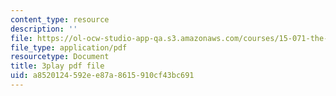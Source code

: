 ```yaml
---
content_type: resource
description: ''
file: https://ol-ocw-studio-app-qa.s3.amazonaws.com/courses/15-071-the-analytics-edge-spring-2017/a8520124592ee87a8615910cf43bc691_1r6cLE2BoTA.pdf
file_type: application/pdf
resourcetype: Document
title: 3play pdf file
uid: a8520124-592e-e87a-8615-910cf43bc691
---
```

